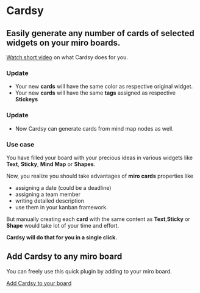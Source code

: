 # Cardsy

## Easily generate any number of cards of selected widgets on your miro boards.

[Watch short video](https://www.loom.com/share/fe1207297d644cf590e2e4c8727e64d9) on what Cardsy does for you.

### Update

- Your new **cards** will have the same color as respective original widget.
- Your new **cards** will have the same **tags** assigned as respective **Stickeys**

### Update

- Now Cardsy can generate cards from mind map nodes as well.

### Use case

You have filled your board with your precious ideas in various widgets like **Text**, **Sticky**, **Mind Map** or **Shapes**.

Now, you realize you should take advantages of **miro cards** properties like

- assigning a date (could be a deadline)
- assigning a team member
- writing detailed description
- use them in your kanban framework.

But manually creating each **card** with the same content as **Text**,**Sticky** or **Shape** would take lot of your time and effort.

**Cardsy will do that for you in a single click.**

## Add Cardsy to any miro board

You can freely use this quick plugin by adding to your miro board.

[Add Cardsy to your board](https://miro.com/oauth/authorize/?response_type=token&client_id=3074457347923223678&redirect_uri=https://yashbhalodi.github.io/cardsy/index.html)
